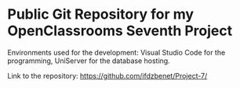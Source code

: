 
# Public Git Repository for my OpenClassrooms Seventh Project

Environments used for the development: Visual Studio Code for the programming, UniServer for the database hosting. 

Link to the repository: https://github.com/ifdzbenet/Project-7/
